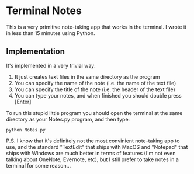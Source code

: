 # Terminal Notes

This is a very primitive note-taking app that works in the terminal. I wrote it in less than 15 minutes using Python.


## Implementation 

It's implemented in a very trivial way:

1. It just creates text files in the same directory as the program
2. You can specify the name of the note (i.e. the name of the text file)
3. You can specify the title of the note (i.e. the header of the text file)
4. You can type your notes, and when finished you should double press [Enter]


To run this stupid little program you should open the terminal at the same directory as your Notes.py program, and then type:
```
python Notes.py  
```

P.S. I know that it's definitely not the most convinient note-taking app to use, and the standard "TextEdit" that ships with MacOS and 
"Notepad" that ships with Windows are much better in terms of features (I'm not even talking about OneNote, Evernote, etc),
but I still prefer to take notes in a terminal for some reason...

